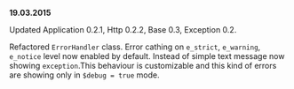 **19.03.2015**

Updated Application 0.2.1, Http 0.2.2, Base 0.3, Exception 0.2.

Refactored `ErrorHandler` class. Error cathing on `e_strict`, `e_warning`, `e_notice` level now enabled by default. Instead of simple text message now showing `exception`.This behaviour is customizable and this kind of errors are showing only in `$debug = true` mode.
